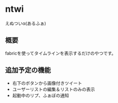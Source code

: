 # ntwi
えぬついα(あるふぁ)

## 概要
fabricを使ってタイムラインを表示するだけのやつです。

## 追加予定の機能
- 右下のボタンから画像付きツイート
- ユーザーリストの編集＆リストのみの表示
- 起動中のリプ、ふぁぼの通知
